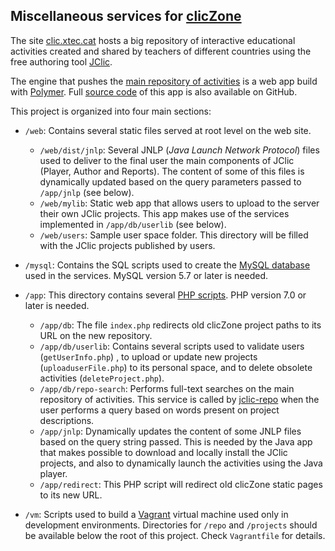 ## Miscellaneous services for [clicZone](https://clic.xtec.cat)

The site [clic.xtec.cat](http://clic.xtec.cat) hosts a big repository of interactive educational activities created and shared by teachers of different countries using the free authoring tool [JClic](https://projectestac.github.io/jclic).

The engine that pushes the [main repository of activities](https://clic.xtec.cat/repo) is a web app build with [Polymer](https://www.polymer-project.org/). Full [source code](https://github.com/projectestac/jclic-repo) of this app is also available on GitHub.

This project is organized into four main sections:

- `/web`: Contains several static files served at root level on the web site.

  - `/web/dist/jnlp`: Several JNLP (_Java Launch Network Protocol_) files used to deliver to the final user the main components of JClic (Player, Author and Reports). The content of some of this files is dynamically updated based on the query parameters passed to `/app/jnlp` (see below).
  - `/web/mylib`: Static web app that allows users to upload to the server their own JClic projects. This app makes use of the services implemented in `/app/db/userlib` (see below).
  - `/web/users`: Sample user space folder. This directory will be filled with the JClic projects published by users.

- `/mysql`: Contains the SQL scripts used to create the [MySQL database](https://dev.mysql.com/) used in the services. MySQL version 5.7 or later is needed.

- `/app`: This directory contains several [PHP scripts](http://php.net/). PHP version 7.0 or later is needed.

  - `/app/db`: The file `index.php` redirects old clicZone project paths to its URL on the new repository.
  - `/app/db/userlib`: Contains several scripts used to validate users (`getUserInfo.php`) , to upload or update new projects (`uploaduserFile.php`) to its personal space, and to delete obsolete activities (`deleteProject.php`).
  - `/app/db/repo-search`: Performs full-text searches on the main repository of activities. This service is called by [jclic-repo](https://github.com/projectestac/jclic-repo) when the user performs a query based on words present on project descriptions.
  - `/app/jnlp`: Dynamically updates the content of some JNLP files based on the query string passed. This is needed by the Java app that makes possible to download and locally install the JClic projects, and also to dynamically launch the activities using the Java player.
  - `/app/redirect`: This PHP script will redirect old clicZone static pages to its new URL.

- `/vm`: Scripts used to build a [Vagrant](https://www.vagrantup.com/) virtual machine used only in development environments. Directories for `/repo`  and `/projects` should be available below the root of this project. Check `Vagrantfile` for details.




